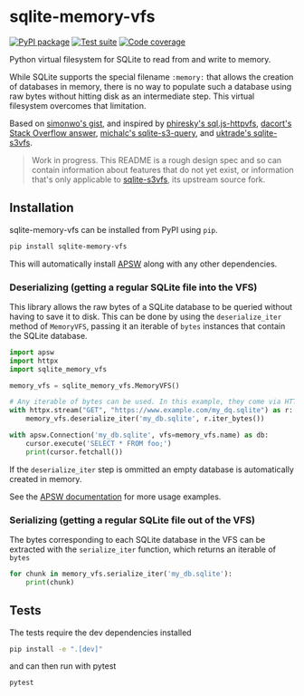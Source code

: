 # sqlite-memory-vfs

[![PyPI package](https://img.shields.io/pypi/v/sqlite-s3vfs?label=PyPI%20package&color=%234c1)](https://pypi.org/project/sqlite-s3vfs/) [![Test suite](https://img.shields.io/github/actions/workflow/status/uktrade/sqlite-s3vfs/test.yml?label=Test%20suite)](https://github.com/uktrade/sqlite-s3vfs/actions/workflows/test.yml) [![Code coverage](https://img.shields.io/codecov/c/github/uktrade/sqlite-s3vfs?label=Code%20coverage)](https://app.codecov.io/gh/uktrade/sqlite-s3vfs)

Python virtual filesystem for SQLite to read from and write to memory.

While SQLite supports the special filename `:memory:` that allows the creation of databases in memory, there is no way to populate such a database using raw bytes without hitting disk as an intermediate step. This virtual filesystem overcomes that limitation.

Based on [simonwo's gist](https://gist.github.com/simonwo/b98dc75feb4b53ada46f224a3b26274c), and inspired by [phiresky's sql.js-httpvfs](https://github.com/phiresky/sql.js-httpvfs), [dacort's Stack Overflow answer](https://stackoverflow.com/a/59434097/1319998), [michalc's sqlite-s3-query](https://github.com/michalc/sqlite-s3-query), and [uktrade's sqlite-s3vfs](https://github.com/uktrade/sqlite-s3vfs).

> Work in progress. This README is a rough design spec and so can contain information about features that do not yet exist, or information that's only applicable to [sqlite-s3vfs](https://github.com/uktrade/sqlite-s3vfs), its upstream source fork.


## Installation

sqlite-memory-vfs can be installed from PyPI using `pip`.

```bash
pip install sqlite-memory-vfs
```

This will automatically install [APSW](https://rogerbinns.github.io/apsw/) along with any other dependencies.


### Deserializing (getting a regular SQLite file into the VFS)

This library allows the raw bytes of a SQLite database to be queried without having to save it to disk. This can be done by using the `deserialize_iter` method of `MemoryVFS`, passing it an iterable of `bytes` instances that contain the SQLite database.

```python
import apsw
import httpx
import sqlite_memory_vfs

memory_vfs = sqlite_memory_vfs.MemoryVFS()

# Any iterable of bytes can be used. In this example, they come via HTTP
with httpx.stream("GET", "https://www.example.com/my_dq.sqlite") as r:
    memory_vfs.deserialize_iter('my_db.sqlite', r.iter_bytes())

with apsw.Connection('my_db.sqlite', vfs=memory_vfs.name) as db:
    cursor.execute('SELECT * FROM foo;')
    print(cursor.fetchall())
```

If the `deserialize_iter` step is ommitted an empty database is automatically created in memory.

See the [APSW documentation](https://rogerbinns.github.io/apsw/) for more usage examples.


### Serializing (getting a regular SQLite file out of the VFS)

The bytes corresponding to each SQLite database in the VFS can be extracted with the `serialize_iter` function, which returns an iterable of `bytes`

```python
for chunk in memory_vfs.serialize_iter('my_db.sqlite'):
    print(chunk)
```


## Tests

The tests require the dev dependencies installed

```bash
pip install -e ".[dev]"
```

and can then run with pytest

```bash
pytest
```
